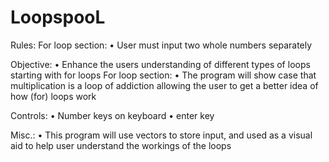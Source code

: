 # LoopspooL

Rules:
For loop section:
•	User must input two whole numbers separately

Objective:
•	Enhance the users understanding of different types of loops starting with for loops
For loop section:
•	The program will show case that multiplication is a loop of addiction allowing the user to get a better idea of how (for) loops work

Controls:
•	Number keys on keyboard
•	enter key

Misc.:
•		This program will use vectors to store input, and used as a visual aid to help user understand the workings of the loops

